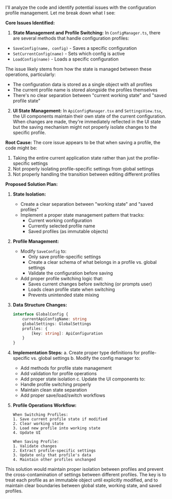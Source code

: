 I'll analyze the code and identify potential issues with the configuration profile management. Let me break down what I see:

**Core Issues Identified:**

1. **State Management and Profile Switching:**
   In `ConfigManager.ts`, there are several methods that handle configuration profiles:

- `SaveConfig(name, config)` - Saves a specific configuration
- `SetCurrentConfig(name)` - Sets which config is active
- `LoadConfig(name)` - Loads a specific configuration

The issue likely stems from how the state is managed between these operations, particularly:

- The configuration data is stored as a single object with all profiles
- The current profile name is stored alongside the profiles themselves
- There's no clear separation between "current working state" and "saved profile state"

2. **UI State Management:**
   In `ApiConfigManager.tsx` and `SettingsView.tsx`, the UI components maintain their own state of the current configuration. When changes are made, they're immediately reflected in the UI state but the saving mechanism might not properly isolate changes to the specific profile.

**Root Cause:**
The core issue appears to be that when saving a profile, the code might be:

1. Taking the entire current application state rather than just the profile-specific settings
2. Not properly isolating profile-specific settings from global settings
3. Not properly handling the transition between editing different profiles

**Proposed Solution Plan:**

1. **State Isolation:**

    - Create a clear separation between "working state" and "saved profiles"
    - Implement a proper state management pattern that tracks:
        - Current working configuration
        - Currently selected profile name
        - Saved profiles (as immutable objects)

2. **Profile Management:**

    - Modify `SaveConfig` to:
        - Only save profile-specific settings
        - Create a clear schema of what belongs in a profile vs. global settings
        - Validate the configuration before saving
    - Add proper profile switching logic that:
        - Saves current changes before switching (or prompts user)
        - Loads clean profile state when switching
        - Prevents unintended state mixing

3. **Data Structure Changes:**

    ```typescript
    interface GlobalConfig {
    	currentApiConfigName: string
    	globalSettings: GlobalSettings
    	profiles: {
    		[key: string]: ApiConfiguration
    	}
    }
    ```

4. **Implementation Steps:**
   a. Create proper type definitions for profile-specific vs. global settings
   b. Modify the config manager to:

    - Add methods for profile state management
    - Add validation for profile operations
    - Add proper state isolation
      c. Update the UI components to:
    - Handle profile switching properly
    - Maintain clean state separation
    - Add proper save/load/switch workflows

5. **Profile Operations Workflow:**

    ```
    When Switching Profiles:
    1. Save current profile state if modified
    2. Clear working state
    3. Load new profile into working state
    4. Update UI

    When Saving Profile:
    1. Validate changes
    2. Extract profile-specific settings
    3. Update only that profile's data
    4. Maintain other profiles unchanged
    ```

This solution would maintain proper isolation between profiles and prevent the cross-contamination of settings between different profiles. The key is to treat each profile as an immutable object until explicitly modified, and to maintain clear boundaries between global state, working state, and saved profiles.
